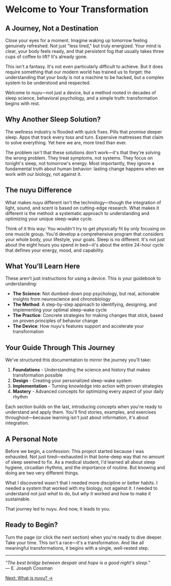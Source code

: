 # Welcome to Your Transformation

## A Journey, Not a Destination

Close your eyes for a moment. Imagine waking up tomorrow feeling genuinely refreshed. Not just "less tired," but truly energized. Your mind is clear, your body feels ready, and that persistent fog that usually takes three cups of coffee to lift? It's already gone.

This isn't a fantasy. It's not even particularly difficult to achieve. But it does require something that our modern world has trained us to forget: the understanding that your body is not a machine to be hacked, but a complex system to be understood and respected.

Welcome to nuyu—not just a device, but a method rooted in decades of sleep science, behavioral psychology, and a simple truth: transformation begins with rest.

## Why Another Sleep Solution?

The wellness industry is flooded with quick fixes. Pills that promise deeper sleep. Apps that track every toss and turn. Expensive mattresses that claim to solve everything. Yet here we are, more tired than ever.

The problem isn't that these solutions don't work—it's that they're solving the wrong problem. They treat symptoms, not systems. They focus on tonight's sleep, not tomorrow's energy. Most importantly, they ignore a fundamental truth about human behavior: lasting change happens when we work *with* our biology, not against it.

## The nuyu Difference

What makes nuyu different isn't the technology—though the integration of light, sound, and scent is based on cutting-edge research. What makes it different is the method: a systematic approach to understanding and optimizing your unique sleep-wake cycle.

Think of it this way: You wouldn't try to get physically fit by only focusing on one muscle group. You'd develop a comprehensive program that considers your whole body, your lifestyle, your goals. Sleep is no different. It's not just about the eight hours you spend in bed—it's about the entire 24-hour cycle that defines your energy, mood, and capability.

## What You'll Learn Here

These aren't just instructions for using a device. This is your guidebook to understanding:

- **The Science**: Not dumbed-down pop psychology, but real, actionable insights from neuroscience and chronobiology
- **The Method**: A step-by-step approach to identifying, designing, and implementing your optimal sleep-wake cycle
- **The Practice**: Concrete strategies for making changes that stick, based on proven principles of behavior change
- **The Device**: How nuyu's features support and accelerate your transformation

## Your Guide Through This Journey

We've structured this documentation to mirror the journey you'll take:

1. **Foundations** - Understanding the science and history that makes transformation possible
2. **Design** - Creating your personalized sleep-wake system
3. **Implementation** - Turning knowledge into action with proven strategies
4. **Mastery** - Advanced concepts for optimizing every aspect of your daily rhythm

Each section builds on the last, introducing concepts when you're ready to understand and apply them. You'll find stories, examples, and exercises throughout—because learning isn't just about information, it's about integration.

## A Personal Note

Before we begin, a confession: This project started because I was exhausted. Not just tired—exhausted in that bone-deep way that no amount of sleep seemed to fix. As a medical student, I'd learned all about sleep hygiene, circadian rhythms, and the importance of routine. But knowing and doing are two very different things.

What I discovered wasn't that I needed more discipline or better habits. I needed a system that worked with my biology, not against it. I needed to understand not just *what* to do, but *why* it worked and *how* to make it sustainable.

That journey led to nuyu. And now, it leads to you.

## Ready to Begin?

Turn the page (or click the next section) when you're ready to dive deeper. Take your time. This isn't a race—it's a transformation. And like all meaningful transformations, it begins with a single, well-rested step.

---

*"The best bridge between despair and hope is a good night's sleep."*  
— E. Joseph Cossman

[Next: What is nuyu? →](what-is-nuyu.md)